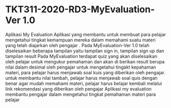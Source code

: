 # TKT311-2020-RD3-MyEvaluation-Ver 1.0
Aplikasi My Evaluation
Aplikasi yang membantu untuk membuat para pelajar mengetahui tingkat kemampuan mereka dalam memahami suatu materi yang  telah diajarkan oleh pengajar .
Pada MyEvaluation-Ver 1.0 telah diselesaikan beberapa tampilan yaitu tampilan sign in, tampilan sign up dan tampilan result
Pada MyEvaluation terdapat quiz yang akan diselesaikan oleh pelajar untuk mengukur pemahaman dan akan di berikan result berupa nilai dalam desimal oleh pengajar
untuk mengetahui tingakt kepahaman materi, para pelajar harus menjawab soal kuis yang diberikan oleh pengajar.
untuk membantu nilai tambah, pelajar harus menjawab soal quis dengan benar
agar mudah memahami materi, pelajar harus belajar kembali melalui link rekomendasi yang diberikan oleh pengajar
Aplikasi my evaluation membantu pengajar dalam mengetahui tingkat pemahaman materi para pelajar

